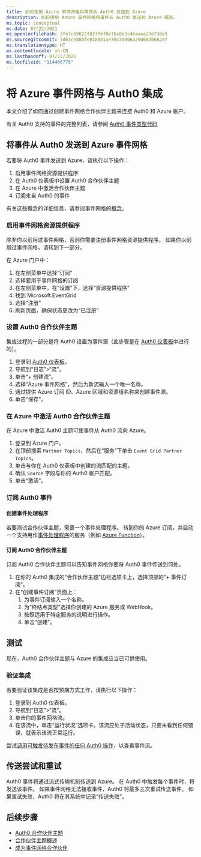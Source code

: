 ```yaml
---
title: 如何使用 Azure 事件网格将事件从 Auth0 发送到 Azure
description: 如何使用 Azure 事件网格将事件从 Auth0 发送到 Azure 服务。
ms.topic: conceptual
ms.date: 07/22/2021
ms.openlocfilehash: 3fe7c69822f82ffbf8e76c0e3c4baaea236738e5
ms.sourcegitcommit: 7d63ce88bfe8188b1ae70c3d006a29068d066287
ms.translationtype: HT
ms.contentlocale: zh-CN
ms.lasthandoff: 07/22/2021
ms.locfileid: "114466775"
---
```

# <a name="integrate-azure-event-grid-with-auth0"></a>将 Azure 事件网格与 Auth0 集成

本文介绍了如何通过创建事件网格合作伙伴主题来连接 Auth0 和 Azure 帐户。

有关 Auth0 支持的事件的完整列表，请参阅 [Auth0 事件类型代码](https://auth0.com/docs/logs/references/log-event-type-codes)

## <a name="send-events-from-auth0-to-azure-event-grid"></a>将事件从 Auth0 发送到 Azure 事件网格
若要将 Auth0 事件发送到 Azure，请执行以下操作：

1. 启用事件网格资源提供程序
1. 在 Auth0 仪表板中设置 Auth0 合作伙伴主题
1. 在 Azure 中激活合作伙伴主题
1. 订阅来自 Auth0 的事件

有关这些概念的详细信息，请参阅事件网格的[概念](concepts.md)。

### <a name="enable-event-grid-resource-provider"></a>启用事件网格资源提供程序
除非你以前用过事件网格，否则你需要注册事件网格资源提供程序。 如果你以前用过事件网格，请转到下一部分。

在 Azure 门户中：
1. 在左侧菜单中选择“订阅”
1. 选择要用于事件网格的订阅
1. 在左侧菜单中，在“设置”下，选择“资源提供程序”
1. 找到 Microsoft.EventGrid
1. 选择“注册”
1. 刷新页面，确保状态更改为“已注册”

### <a name="set-up-an-auth0-partner-topic"></a>设置 Auth0 合作伙伴主题
集成过程的一部分是将 Auth0 设置为事件源（此步骤是在 [Auth0 仪表板](https://manage.auth0.com/)中进行的）。

1. 登录到 [Auth0 仪表板](https://manage.auth0.com/)。
1. 导航到“日志”>“流”。
1. 单击“+ 创建流”。
1. 选择“Azure 事件网格”，然后为新流输入一个唯一名称。
1. 通过提供 Azure 订阅 ID、Azure 区域和资源组名称来创建事件源。 
1. 单击“保存”。

### <a name="activate-your-auth0-partner-topic-in-azure"></a>在 Azure 中激活 Auth0 合作伙伴主题
在 Azure 中激活 Auth0 主题可使事件从 Auth0 流向 Azure。

1. 登录到 Azure 门户。
1. 在顶部搜索 `Partner Topics`，然后在“服务”下单击 `Event Grid Partner Topics`。
1. 单击与你在 Auth0 仪表板中创建的流匹配的主题。
1. 确认 `Source` 字段与你的 Auth0 帐户匹配。
1. 单击“激活”。

### <a name="subscribe-to-auth0-events"></a>订阅 Auth0 事件

#### <a name="create-an-event-handler"></a>创建事件处理程序
若要测试合作伙伴主题，需要一个事件处理程序。 转到你的 Azure 订阅，并启动一个支持用作[事件处理程序](event-handlers.md)的服务（例如 [Azure Function](custom-event-to-function.md)）。

#### <a name="subscribe-to-your-auth0-partner-topic"></a>订阅 Auth0 合作伙伴主题
订阅 Auth0 合作伙伴主题可以告知事件网格你要将 Auth0 事件传送到何处。

1. 在你的 Auth0 集成的“合作伙伴主题”边栏选项卡上，选择顶部的“+ 事件订阅”。
1. 在“创建事件订阅”页面上：
    1. 为事件订阅输入一个名称。
    1. 为“终结点类型”选择你创建的 Azure 服务或 WebHook。
    1. 按照适用于特定服务的说明进行操作。
    1. 单击“创建”。

## <a name="testing"></a>测试
现在，Auth0 合作伙伴主题与 Azure 的集成应当已可供使用。

### <a name="verify-the-integration"></a>验证集成
若要验证该集成是否按预期方式工作，请执行以下操作：

1. 登录到 Auth0 仪表板。
1. 导航到“日志”>“流”。
1. 单击你的事件网格流。
1. 在该流中，单击“运行状况”选项卡。该流应处于活动状态，只要未看到任何错误，就表示该流正常运行。

尝试[调用可触发待发布事件的任何 Auth0 操作](https://auth0.com/docs/logs/references/log-event-type-codes)，以查看事件流。

## <a name="delivery-attempts-and-retries"></a>传送尝试和重试
Auth0 事件将通过流式传输机制传送到 Azure。 在 Auth0 中触发每个事件时，将发送该事件。 如果事件网格无法接收事件，Auth0 将最多三次重试传送事件。 如果重试失败，Auth0 将在其系统中记录“传送失败”。

## <a name="next-steps"></a>后续步骤

- [Auth0 合作伙伴主题](auth0-overview.md)
- [合作伙伴主题概述](partner-events-overview.md)
- [成为事件网格合作伙伴](partner-onboarding-overview.md)